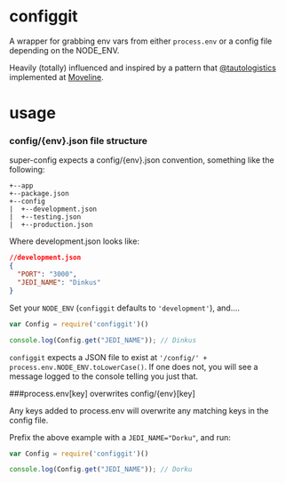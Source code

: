 # configgit

A wrapper for grabbing env vars from either `process.env` or a config file depending on the NODE_ENV.

Heavily (totally) influenced and inspired by a pattern that [@tautologistics](https://github.com/tautologistics) implemented at [Moveline](https://github.com/moveline).

# usage


### config/{env}.json file structure

super-config expects a config/{env}.json convention, something like the following:

```
+--app
+--package.json
+--config
|  +--development.json
|  +--testing.json
|  +--production.json
```

Where development.json looks like:

```json
//development.json
{
  "PORT": "3000",
  "JEDI_NAME": "Dinkus"
}
```

Set your `NODE_ENV` (`configgit` defaults to `'development'`), and....

```javascript
var Config = require('configgit')()

console.log(Config.get("JEDI_NAME")); // Dinkus
```

`configgit` expects a JSON file to exist at `'/config/' + process.env.NODE_ENV.toLowerCase()`.
If one does not, you will see a message logged to the console telling you just that.

###process.env[key] overwrites config/{env}[key]

Any keys added to process.env will overwrite any matching keys in the config file.

Prefix the above example with a `JEDI_NAME="Dorku"`, and run:

```javascript
var Config = require('configgit')()

console.log(Config.get("JEDI_NAME")); // Dorku
```
